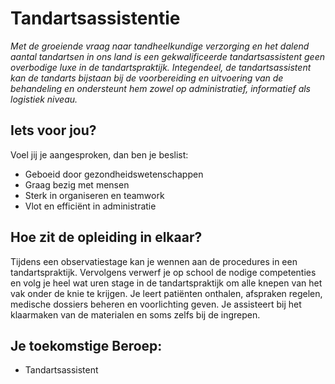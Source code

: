 # Tandartsassistentie

_Met de groeiende vraag naar tandheelkundige verzorging en het dalend aantal tandartsen in ons land is een gekwalificeerde tandartsassistent geen overbodige luxe in de tandartspraktijk. Integendeel, de tandartsassistent kan de tandarts bijstaan bij de voorbereiding en uitvoering van de behandeling en ondersteunt hem zowel op administratief, informatief als logistiek niveau._

## Iets voor jou?

Voel jij je aangesproken, dan ben je beslist:

* Geboeid door gezondheidswetenschappen
* Graag bezig met mensen
* Sterk in organiseren en teamwork
* Vlot en efficiënt in administratie

## Hoe zit de opleiding in elkaar?

Tijdens een observatiestage kan je wennen aan de procedures in een tandartspraktijk. Vervolgens verwerf je op school de nodige competenties en volg je heel wat uren stage in de tandartspraktijk om alle knepen van het vak onder de knie te krijgen. Je leert patiënten onthalen, afspraken regelen, medische dossiers beheren en voorlichting geven. Je assisteert bij het klaarmaken van de materialen en soms zelfs bij de ingrepen.

## Je toekomstige Beroep:

* Tandartsassistent